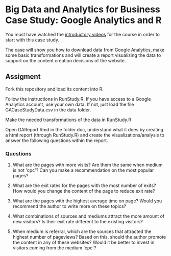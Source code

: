 
# Big Data and Analytics for Business Case Study: Google Analytics and R

You must have watched the [introductory videos](https://docs.google.com/document/d/1NCwyFpmBtBSUrRxWQ9xv5lD8VX_MUPode0hODerJl0Y/edit?usp=drive_web) for the course in order to start with this case study. 

The case will show you how to download data from Google Analytics, make some basic transformations and will create a report visualizing the data to support on the content creation decisions of the website.

## Assigment

Fork this repository and load its content into R.

Follow the instructions in RunStudy.R. If you have access to a Google Analytics account, use your own data. If not, just load the file GACaseStudyData.csv in the data folder.

Make the needed transformations of the data in RunStudy.R 

Open GAReport.Rmd in the folder doc, understand what it does by creating a html report (through RunStudy.R) and create the visualizations/analysis to answer the following questions within the report.

### Questions

1. What are the pages with more visits? Are them the same when medium is not 'cpc'? Can you make a recommendation on the most popular pages?

2. What are the exit rates for the pages with the most number of exits? How would you change the content of the page to reduce exit rate? 

3. What are the pages with the highest average time on page? Would you recommend the author to write more on these topics?

3. What combinations of sources and mediums attract the more amount of new visitors? Is their exit rate different to the existing visitors?

4. When medium is referral, which are the sources that attracted the highest number of pageviews? Based on this, should the author promote the content in any of these websites? Would it be better to invest in visitors coming from the medium 'cpc'?







